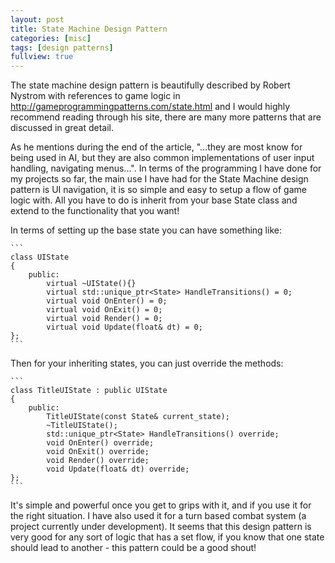 ```yaml
---
layout: post
title: State Machine Design Pattern
categories: [misc]
tags: [design patterns]
fullview: true
---
```


The state machine design pattern is beautifully described by Robert Nystrom with references to game logic in http://gameprogrammingpatterns.com/state.html and I would highly recommend reading through his site, there are many more patterns that are discussed in great detail.

As he mentions during the end of the article, "...they are most know for being used in AI, but they are also common implementations of user input handling, navigating menus...". In terms of the programming I have done for my projects so far, the main use I have had for the State Machine design pattern is UI navigation, it is so simple and easy to setup a flow of game logic with. All you have to do is inherit from your base State class and extend to the functionality that you want!

In terms of setting up the base state you can have something like:

	```
	class UIState
	{
		public:
			virtual ~UIState(){}
			virtual std::unique_ptr<State> HandleTransitions() = 0;
			virtual void OnEnter() = 0;
			virtual void OnExit() = 0;
			virtual void Render() = 0;
			virtual void Update(float& dt) = 0;
	};
    ```
	
Then for your inheriting states, you can just override the methods:

	```
	class TitleUIState : public UIState
	{
		public:
			TitleUIState(const State& current_state);
			~TitleUIState();
			std::unique_ptr<State> HandleTransitions() override;
			void OnEnter() override;
			void OnExit() override;
			void Render() override;
			void Update(float& dt) override;
	};
    ```
	
It's simple and powerful once you get to grips with it, and if you use it for the right situation. I have also used it for a turn based combat system (a project currently under development). It seems that this design pattern is very good for any sort of logic that has a set flow, if you know that one state should lead to another - this pattern could be a good shout!